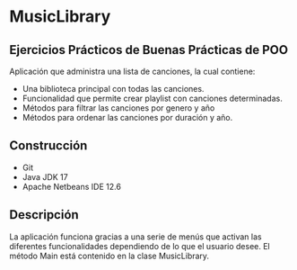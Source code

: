 # MusicLibrary
## Ejercicios Prácticos de Buenas Prácticas de POO
Aplicación que administra una lista de canciones, la cual contiene:
- Una biblioteca principal con todas las canciones.
- Funcionalidad que permite crear playlist con canciones determinadas.
- Métodos para filtrar las canciones por genero y año
- Métodos para ordenar las canciones por duración y año.

## Construcción
- Git
- Java JDK 17
- Apache Netbeans IDE 12.6

## Descripción
La aplicación funciona gracias a una serie de menús que activan las diferentes funcionalidades dependiendo de lo que el usuario desee.
El método Main está contenido en la clase MusicLibrary.
